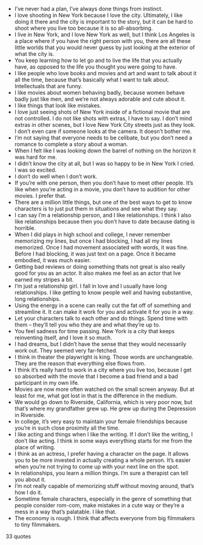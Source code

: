  - I’ve never had a plan, I’ve always done things from instinct.
 - I love shooting in New York because I love the city. Ultimately, I like doing it there and the city is important to the story, but it can be hard to shoot where you live too because it is so all-absorbing.
 - I live in New York, and I love New York as well, but I think Los Angeles is a place where if you have the right person with you, there are all these little worlds that you would never guess by just looking at the exterior of what the city is.
 - You keep learning how to let go and to live the life that you actually have, as opposed to the life you thought you were going to have.
 - I like people who love books and movies and art and want to talk about it all the time, because that’s basically what I want to talk about. Intellectuals that are funny.
 - I like movies about women behaving badly, because women behave badly just like men, and we’re not always adorable and cute about it.
 - I like things that look like mistakes.
 - I love just seeing shots of New York inside of a fictional movie that are not controlled. I do not like shots with extras, I have to say. I don’t mind extras in other scenes, but I love New York City streets just as they look. I don’t even care if someone looks at the camera. It doesn’t bother me.
 - I’m not saying that everyone needs to be celibate, but you don’t need a romance to complete a story about a woman.
 - When I felt like I was looking down the barrel of nothing on the horizon it was hard for me.
 - I didn’t know the city at all, but I was so happy to be in New York I cried. I was so excited.
 - I don’t do well when I don’t work.
 - If you’re with one person, then you don’t have to meet other people. It’s like when you’re acting in a movie, you don’t have to audition for other movies. I prefer that.
 - There are a million little things, but one of the best ways to get to know characters is to just put them in situations and see what they say.
 - I can say I’m a relationship person, and I like relationships. I think I also like relationships because then you don’t have to date because dating is horrible.
 - When I did plays in high school and college, I never remember memorizing my lines, but once I had blocking, I had all my lines memorized. Once I had movement associated with words, it was fine. Before I had blocking, it was just text on a page. Once it became embodied, it was much easier.
 - Getting bad reviews or doing something thats not great is also really good for you as an actor. It also makes me feel as an actor that Ive earned my stripes a bit.
 - I’m just a relationship girl. I fall in love and I usually have long relationships. I like getting to know people well and having substantive, long relationships.
 - Using the energy in a scene can really cut the fat off of something and streamline it. It can make it work for you and activate it for you in a way.
 - Let your characters talk to each other and do things. Spend time with them – they’ll tell you who they are and what they’re up to.
 - You feel sadness for time passing. New York is a city that keeps reinventing itself, and I love it so much.
 - I had dreams, but I didn’t have the sense that they would necessarily work out. They seemed very far-fetched.
 - I think in theater the playwright is king. Those words are unchangeable. They are the reason that everything else flows from.
 - I think it’s really hard to work in a city where you live too, because I get so absorbed with the movie that I become a bad friend and a bad participant in my own life.
 - Movies are now more often watched on the small screen anyway. But at least for me, what got lost in that is the difference in the medium.
 - We would go down to Riverside, California, which is very poor now, but that’s where my grandfather grew up. He grew up during the Depression in Riverside.
 - In college, it’s very easy to maintain your female friendships because you’re in such close proximity all the time.
 - I like acting and things when I like the writing. If I don’t like the writing, I don’t like acting. I think in some ways everything starts for me from the place of writing.
 - I think as an actress, I prefer having a character on the page. It allows you to be more invested in actually creating a whole person. It’s easier when you’re not trying to come up with your next line on the spot.
 - In relationships, you learn a million things. I’m sure a therapist can tell you about it.
 - I’m not really capable of memorizing stuff without moving around, that’s how I do it.
 - Sometime female characters, especially in the genre of something that people consider rom-com, make mistakes in a cute way or they’re a mess in a way that’s palatable. I like that.
 - The economy is rough. I think that affects everyone from big filmmakers to tiny filmmakers.

33 quotes